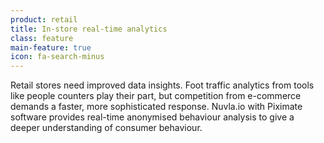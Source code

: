 ```yaml
---
product: retail
title: In-store real-time analytics
class: feature
main-feature: true
icon: fa-search-minus
---
```


Retail stores need improved data insights. Foot traffic analytics from tools like people counters play their part, but competition from e-commerce demands a faster, more sophisticated response. Nuvla.io with Piximate software provides real-time anonymised behaviour analysis to give a deeper understanding of consumer behaviour.
